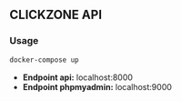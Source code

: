 ## CLICKZONE API

### Usage

```sh
docker-compose up
```

- **Endpoint api:** localhost:8000
- **Endpoint phpmyadmin:** localhost:9000
